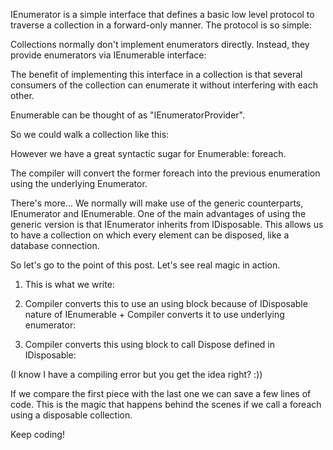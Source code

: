 IEnumerator is a simple interface that defines a basic low level protocol to traverse a collection in a forward-only manner. The protocol is so simple:



Collections normally don't implement enumerators directly. Instead, they provide enumerators via IEnumerable interface:



The benefit of implementing this interface in a collection is that several consumers of the collection can enumerate it without interfering with each other. 

Enumerable can be thought of as "IEnumeratorProvider".

So we could walk a collection like this:



However we have a  great syntactic sugar for Enumerable: foreach.



The compiler will convert the former foreach into the previous enumeration using the underlying Enumerator.

There's more...
We normally will make use of the generic counterparts, IEnumerator<T> and IEnumerable<T>.
One of the main advantages of using the generic version is that IEnumerator<T> inherits from IDisposable. This allows us to have a collection on which every element can be disposed, like a database connection.

So let's go to the point of this post. Let's see real magic in action.

1. This is what we write:




2. Compiler converts this to use an using block because of IDisposable nature of IEnumerable + Compiler converts it to use underlying enumerator:




3. Compiler converts this using block to call Dispose defined in IDisposable:



(I know I have a compiling error but you get the idea right? :))

If we compare the first piece with the last one we can save a few lines of code.
This is the magic that happens behind the scenes if we call a foreach using a disposable collection.

Keep coding!